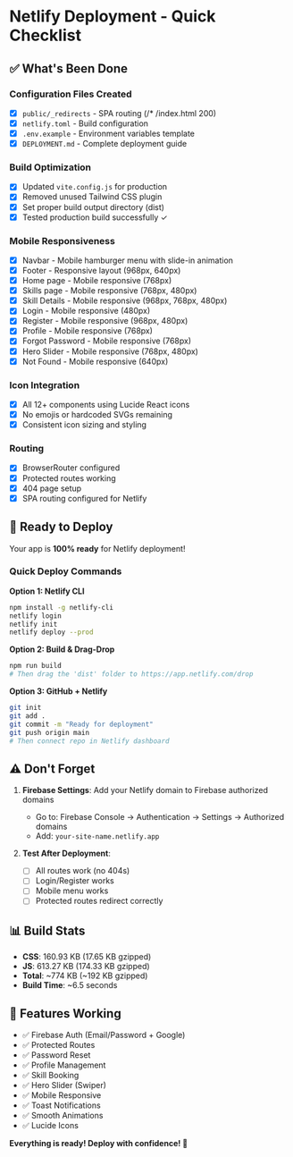 # Netlify Deployment - Quick Checklist

## ✅ What's Been Done

### Configuration Files Created
- [x] `public/_redirects` - SPA routing (/* /index.html 200)
- [x] `netlify.toml` - Build configuration
- [x] `.env.example` - Environment variables template
- [x] `DEPLOYMENT.md` - Complete deployment guide

### Build Optimization
- [x] Updated `vite.config.js` for production
- [x] Removed unused Tailwind CSS plugin
- [x] Set proper build output directory (dist)
- [x] Tested production build successfully ✓

### Mobile Responsiveness
- [x] Navbar - Mobile hamburger menu with slide-in animation
- [x] Footer - Responsive layout (968px, 640px)
- [x] Home page - Mobile responsive (768px)
- [x] Skills page - Mobile responsive (768px, 480px)
- [x] Skill Details - Mobile responsive (968px, 768px, 480px)
- [x] Login - Mobile responsive (480px)
- [x] Register - Mobile responsive (968px, 480px)
- [x] Profile - Mobile responsive (768px)
- [x] Forgot Password - Mobile responsive (768px)
- [x] Hero Slider - Mobile responsive (768px, 480px)
- [x] Not Found - Mobile responsive (640px)

### Icon Integration
- [x] All 12+ components using Lucide React icons
- [x] No emojis or hardcoded SVGs remaining
- [x] Consistent icon sizing and styling

### Routing
- [x] BrowserRouter configured
- [x] Protected routes working
- [x] 404 page setup
- [x] SPA routing configured for Netlify

## 🚀 Ready to Deploy

Your app is **100% ready** for Netlify deployment!

### Quick Deploy Commands

**Option 1: Netlify CLI**
```bash
npm install -g netlify-cli
netlify login
netlify init
netlify deploy --prod
```

**Option 2: Build & Drag-Drop**
```bash
npm run build
# Then drag the 'dist' folder to https://app.netlify.com/drop
```

**Option 3: GitHub + Netlify**
```bash
git init
git add .
git commit -m "Ready for deployment"
git push origin main
# Then connect repo in Netlify dashboard
```

## ⚠️ Don't Forget

1. **Firebase Settings**: Add your Netlify domain to Firebase authorized domains
   - Go to: Firebase Console → Authentication → Settings → Authorized domains
   - Add: `your-site-name.netlify.app`

2. **Test After Deployment**:
   - [ ] All routes work (no 404s)
   - [ ] Login/Register works
   - [ ] Mobile menu works
   - [ ] Protected routes redirect correctly

## 📊 Build Stats

- **CSS**: 160.93 KB (17.65 KB gzipped)
- **JS**: 613.27 KB (174.33 KB gzipped)
- **Total**: ~774 KB (~192 KB gzipped)
- **Build Time**: ~6.5 seconds

## 🎯 Features Working

- ✅ Firebase Auth (Email/Password + Google)
- ✅ Protected Routes
- ✅ Password Reset
- ✅ Profile Management
- ✅ Skill Booking
- ✅ Hero Slider (Swiper)
- ✅ Mobile Responsive
- ✅ Toast Notifications
- ✅ Smooth Animations
- ✅ Lucide Icons

**Everything is ready! Deploy with confidence! 🎉**
